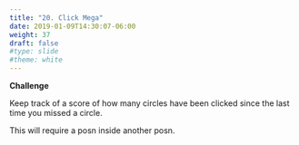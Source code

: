 ```yaml
---
title: "20. Click Mega"
date: 2019-01-09T14:30:07-06:00
weight: 37
draft: false
#type: slide
#theme: white
---
```


**Challenge**

Keep track of a score of how many circles have been clicked since the
last time you missed a circle.

This will require a posn inside another posn.

